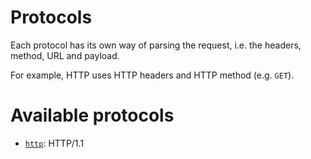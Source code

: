 # Protocols

Each protocol has its own way of parsing the request, i.e. the headers,
method, URL and payload.

For example, HTTP uses HTTP headers and HTTP method (e.g. `GET`).

# Available protocols

  - [`http`](../syntax/http.md): HTTP/1.1
